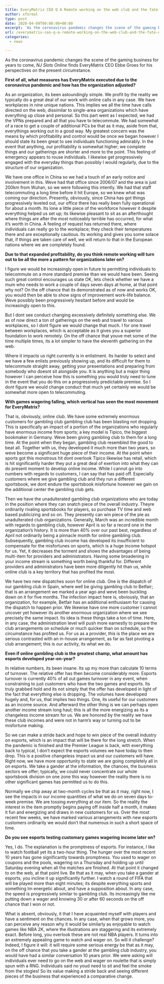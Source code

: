 ```yaml
---
title: EveryMatrix CEO Q A Remote working on the web club and the fate of esports
author: xforeal 
type: post
date: 2020-04-09T00:00:00+00:00
excerpt: 'As the coronavirus pandemic changes the scene of the gaming business for a long time to come, NJ Slots Online finds EveryMatrix CEO Ebbe Groes for his perspectives on the current situation '
url: /everymatrix-ceo-q-a-remote-working-on-the-web-club-and-the-fate-of-esports/
categories:
  - news

---
```

As the coronavirus pandemic changes the scene of the gaming business for years to come, _NJ Slots Online_ finds EveryMatrix CEO Ebbe Groes for his perspectives on the present circumstance. 

**First of all, what measures has EveryMatrix executed due to the coronavirus pandemic and how has the organization adjusted?** 

As an organization, its been astoundingly simple. We profit by the reality we typically do a great deal of our work with online calls in any case. We have workplaces in nine unique nations. This implies we all the time have calls directed on the web, dissimilar to single-area organizations which have everything up close and personal. So this part went as I expected; we had the VPNs prepared and all that you have to telecommute. We had somewhat of a race to get a couple of additional PCs be that as it may, aside from that, everythings working out in a good way. My greatest concern was the means by which profitability and control would be once we began however I should state its been great to see individuals functioning admirably. In the event that anything, our profitability is somewhat higher; we complete things and our gatherings are shorter and more to the point. This feeling of emergency appears to rouse individuals. I likewise get progressively engaged with the everyday things than possibly I would regularly, due to the structure of our organization. 

We have one office in China so we had a touch of an early notice and involvement in this. Weve had that office since 2006/07 and the area is just 200km from Wuhan, so we were following this intently. We had that staff telecommuting a long time before it hit Europe, so we knew what was coming our direction. Presently, obviously, since China has got things progressively leveled out, our office there has really been fully operational for about a month. Its lone a little piece of the workforce however it despite everything helped us set up; its likewise pleasant to sit as an afterthought where things are after the most noticeably terrible has occurred, for what it&#8217;s worth in China. A feeling of request has returned there, where individuals can really go to the workplace; they check their temperatures there and are exceptionally cautious. Its working and gives you some solace that, if things are taken care of well, we will return to that in the European nations where we are completely found. 

**Due to that expanded profitability, do you think remote working will turn out to be all the more a pattern for organizations later on?** 

I figure we would be increasingly open in future to permitting individuals to telecommute on a more standard premise than we would have been. Seeing such great control encourages us state OK, lets check whether we have a mum who needs to work a couple of days seven days at home, at that point why not? On the off chance that its demonstrated as of now and works OK, you would then be able to show signs of improvement work-life balance. Weve possibly been progressively hesitant before and would be increasingly open to this. 

But I dont see conduct changing excessively definitely something else. We as of now direct a ton of gatherings on the web and travel to various workplaces, so I dont figure we would change that much. I for one travel between workplaces, which is acceptable as it gives you a superior foundation to work remotely. On the off chance that youve met some of the time multiple times, its a lot simpler to have the eleventh gathering on the web. 

Where it impacts us right currently is in enlistment. Its harder to select and we have a few enlists previously showing up, and its difficult for them to telecommute straight away, getting your presentations and preparing from somebody who doesnt sit alongside you. It is anything but a major thing however I can perceive how this is something you would truly need to tune in the event that you do this on a progressively predictable premise. So I dont figure we would change conduct that much yet certainly we would be somewhat more open to telecommuting. 

**With games wagering falling, which vertical has seen the most movement for EveryMatrix?** 

That is, obviously, online club. We have some extremely enormous customers for gambling club gambling club has been blasting not dropping. This is specifically an impact of a portion of the organizations who regularly have enormous income from sports; a key model is Tipico, the biggest bookmaker in Germany. Weve been giving gambling club to them for a long time. At the point when they began, gambling club resembled the good to beat all. Together with us, they developed it much more than two years, so weve become a significant huge piece of their income. At the point when sports got this monstrous hit dont overlook Tipico likewise has retail, which is hit significantly harder they put a great deal of exertion into what they can do present moment to develop online income. While I cannot go into numbers with regards to customers, I can say that has paid off. Especially customers where we give gambling club and they run a different sportsbook, we dont endure the sportsbook misfortune however we gain on the additional center the gambling club gets. 

Then we have the unadulterated gambling club organizations who are today in the position where they can snatch piece of the overall industry. Theyre ordinarily rivaling sportsbooks for players, so purchase TV time and web based publicizing and so on. They presently can win piece of the pie as unadulterated club organizations. Generally, March was an incredible month with regards to gambling club, however April is so far a record one in the organization&#8217;s history. It is more than 40&percnt; over our past best, regardless of April not ordinarily being a pinnacle month for online gambling club. Subsequently, gambling club income has developed its insufficient to compensate for the misfortunes on sports, which is a huge income hotspot for us. Yet, it decreases the torment and shows the advantages of being multi-item for providers and administrators. Having some broadening in your income stream is something worth being thankful for. Different providers and administrators have been more diligently hit than us, while online club is a key territory that has profited the most. 

We have two new dispatches soon for online club. One is the dispatch of our gambling club in Spain, where well be giving gambling club to Betfair; that is an arrangement we marked a year ago and weve been buckling down on it for five months. The infection impact here is, obviously, that an organization, for example, Betfair has an additional enthusiasm for causing the dispatch to happen prior. We likewise have one more customer I cannot uncover yet however its another enormous organization where we see precisely the same impact. Its idea is these things take a ton of time. Here, in any case, the administration level will push more earnestly to prepare the club arrangements on schedule or much quicker than on schedule, so the circumstance has profited us. For us as a provider, this is the place we are serious contrasted with an in-house arrangement, as far as fast pivoting a club arrangement; this is our activity, its what we do. 

**Even if online gambling club is the greatest champ, what amount has esports developed year-on-year?** 

In relative numbers, its been insane. Its up my more than calculate 10 terms of turnover. The relative offer has then become considerably more. Esports turnover is currently 40&percnt; of all out games turnover in any event, when constraining to just customers who have the two games and esports. Its truly grabbed hold and its not simply that the offer has developed in light of the fact that everything else is dropping. The volumes have developed hugely and, for us, that implies two things. One, its useful for our customers as an income source. And afterward the other thing is we can perhaps open another income stream long haul; this is all the more energizing as its a changeless income stream for us. We are honored by the reality we have these club incomes and were not in harm&#8217;s way or turning out to be misfortune making. 

So we can make a stride back and hope to win piece of the overall industry on esports, which is an impact that will be there for the long stretch. When the pandemic is finished and the Premier League is back, with everything back to typical, I don&#8217;t expect the esports volumes we have today to then drop. This is a positive changeless impact us and our customers will have. Right now, we have more opportunity to state we are going completely all in on esports. We take a gander at the information, the chances, the business sectors we offer; typically, we could never concentrate our whole sportsbook division on one zone this way however the reality there is no other significant games has permitted us to do this. 

Normally we chip away at two-month cycles be that as it may, right now, I see the impacts in our income quantities of what we do on seven days to-week premise. We are tossing everything at our item. So the reality the interest in the item promptly begins paying off inside half a month, it makes it fun and energizing and draws in new customers for us. Over the most recent few weeks, we have marked various arrangements with new esports customers ordinarily we would don&#8217;t that numerous in such a short space of time. 

**Do you see esports testing customary games wagering income later on?** 

Yes, I do. The explanation is the promptness of esports. For instance, I like to watch football yet its a two-hour thing. The hunger over the most recent 10 years has gone significantly towards promptness. You used to wager on coupons and the pools, wagering on a Thursday and holding up until Saturday evening when all the matches are finished. At that point it changed to on the web, at that point live. Be that as it may, when you take a gander at esports, you incline it up significantly further. I watch a round of FIFA that will be played more than eight minutes; its despite everything sports and something Im energetic about, and have a supposition about. In any case, the speed is progressively similar to gambling club. Its increasingly like me putting down a wager and knowing 30 or after 60 seconds on the off chance that I won or not. 

What is absent, obviously, it that I have acquainted myself with players and have a sentiment on the chances. In any case, when that grows more, you can perceive any reason why it would be similarly as enjoyable to watch games like NBA 2K, where the illustrations are staggering and its extremely exact. Before long, you overlook these are not real NBA players. It turns into an extremely appealing game to watch and wager on. So will it challenge? Indeed, I figure it will: it will require some serious energy be that as it may, on the off chance that you take a gander at the gambling club industry, you would have had a similar conversation 10 years prior. We were asking will individuals ever need to go on the web and wager on roulette that is simply spun with a RNG. Individuals said no youd need to sit and feel the smoke from the stogies! So its value making a stride back and seeing different pieces of the business that experienced a comparative change.